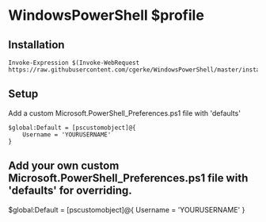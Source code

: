 # WindowsPowerShell $profile
## Installation
```
Invoke-Expression $(Invoke-WebRequest https://raw.githubusercontent.com/cgerke/WindowsPowerShell/master/install.ps1)
```
## Setup
Add a custom Microsoft.PowerShell_Preferences.ps1 file with 'defaults'
```
$global:Default = [pscustomobject]@{
    Username = 'YOURUSERNAME'
}
```

## Add your own custom Microsoft.PowerShell_Preferences.ps1 file with 'defaults' for overriding.
$global:Default = [pscustomobject]@{
    Username = 'YOURUSERNAME'
}

